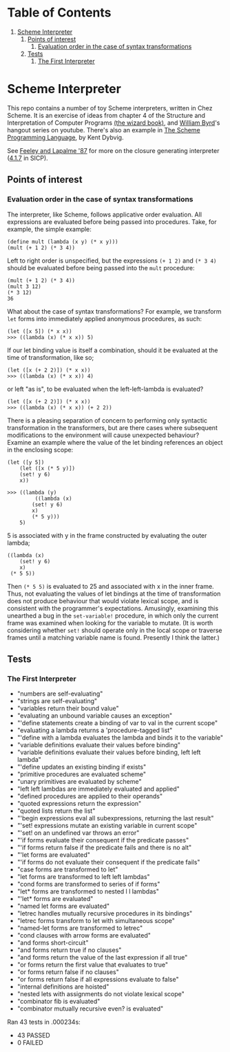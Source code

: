
# Table of Contents

1.  [Scheme Interpreter](#orge9c544a)
    1.  [Points of interest](#org0e8b51e)
        1.  [Evaluation order in the case of syntax transformations](#org77f8b3a)
    2.  [Tests](#orgcfa9fb8)
        1.  [The First Interpreter](#orge28bed3)


<a id="orge9c544a"></a>

# Scheme Interpreter

This repo contains a number of toy Scheme interpreters, written in Chez Scheme. It is an exercise of ideas from chapter 4 of the Structure and Interpretation of Computer Programs [(the wizard book)](https://mitpress.mit.edu/sites/default/files/sicp/full-text/book/book.html), and [William Byrd](https://www.youtube.com/channel/UCSC9kYeTee012BRsYw-y12Q)'s hangout series on youtube. There's also an example in [The Scheme Programming Language](https://www.scheme.com/tspl4/examples.html#./examples:h7), by Kent Dybvig.

See [Feeley and Lapalme '87](http://www.iro.umontreal.ca/~feeley/papers/FeeleyLapalmeCL87.pdf) for more on the closure generating interpreter ([4.1.7](https://mitpress.mit.edu/sites/default/files/sicp/full-text/book/book-Z-H-26.html#%_sec_4.1.7) in SICP).


<a id="org0e8b51e"></a>

## Points of interest


<a id="org77f8b3a"></a>

### Evaluation order in the case of syntax transformations

The interpreter, like Scheme, follows applicative order evaluation. All expressions are evaluated before being passed into procedures. Take, for example, the simple example:

    (define mult (lambda (x y) (* x y)))
    (mult (+ 1 2) (* 3 4))

Left to right order is unspecified, but the expressions `(+ 1 2)` and `(* 3 4)` should be evaluated before being passed into the `mult` procedure:

    (mult (+ 1 2) (* 3 4))
    (mult 3 12)
    (* 3 12)
    36

What about the case of syntax transformations? For example, we transform `let` forms into immediately applied anonymous procedures, as such:

    (let ([x 5]) (* x x))
    >>> ((lambda (x) (* x x)) 5)

If our let binding value is itself a combination, should it be evaluated at the time of transformation, like so;

    (let ([x (+ 2 2)]) (* x x))
    >>> ((lambda (x) (* x x)) 4)

or left "as is", to be evaluated when the left-left-lambda is evaluated?

    (let ([x (+ 2 2)]) (* x x))
    >>> ((lambda (x) (* x x)) (+ 2 2))

There is a pleasing separation of concern to performing only syntactic transformation in the transformers, but are there cases where subsequent modifications to the environment will cause unexpected behaviour? Examine an example where the value of the let binding references an object in the enclosing scope:

    (let ([y 5])
        (let ([x (* 5 y)])
    	(set! y 6)
    	x))
    
    >>> ((lambda (y)
    	     ((lambda (x)
    		(set! y 6)
    		x)
    	    (* 5 y)))
        5)

5 is associated with y in the frame constructed by evaluating the outer lambda;

    ((lambda (x)
        (set! y 6)
        x)
     (* 5 5))

Then `(* 5 5)` is evaluated to 25 and associated with x in the inner frame. Thus, not evaluating the values of let bindings at the time of transformation does not produce behaviour that would violate lexical scope, and is consistent with the programmer's expectations. Amusingly, examining this unearthed a bug in the `set-variable!` procedure, in which only the current frame was examined when looking for the variable to mutate. (It is worth considering whether `set!` should operate only in the local scope or traverse frames until a matching variable name is found. Presently I think the latter.)


<a id="orgcfa9fb8"></a>

## Tests


<a id="orge28bed3"></a>

### The First Interpreter

-   "numbers are self-evaluating"
-   "strings are self-evaluating"
-   "variables return their bound value"
-   "evaluating an unbound variable causes an exception"
-   "'define statements create a binding of var to val in the current scope"
-   "evaluating a lambda returns a 'procedure-tagged list"
-   "'define with a lambda evaluates the lambda and binds it to the variable"
-   "variable definitions evaluate their values before binding"
-   "variable definitions evaluate their values before binding, left left lambda"
-   "'define updates an existing binding if exists"
-   "primitive procedures are evaluated scheme"
-   "unary primitives are evaluated by scheme"
-   "left left lambdas are immediately evaluated and applied"
-   "defined procedures are applied to their operands"
-   "quoted expressions return the expression"
-   "quoted lists return the list"
-   "'begin expressions eval all subexpressions, returning the last result"
-   "'set! expressions mutate an existing variable in current scope"
-   "'set! on an undefined var throws an error"
-   "'if forms evaluate their consequent if the predicate passes"
-   "'if forms return false if the predicate fails and there is no alt"
-   "'let forms are evaluated"
-   "'if forms do not evaluate their consequent if the predicate fails"
-   "case forms are transformed to let"
-   "let forms are transformed to left left lambdas"
-   "cond forms are transformed to series of if forms"
-   "let\* forms are transformed to nested l l lambdas"
-   "'let\* forms are evaluated"
-   "named let forms are evaluated"
-   "letrec handles mutually recursive procedures in its bindings"
-   "letrec forms transform to let with simultaneous scope"
-   "named-let forms are transformed to letrec"
-   "cond clauses with arrow forms are evaluated"
-   "and forms short-circuit"
-   "and forms return true if no clauses"
-   "and forms return the value of the last expression if all true"
-   "or forms return the first value that evaluates to true"
-   "or forms return false if no clauses"
-   "or forms return false if all expressions evaluate to false"
-   "internal definitions are hoisted"
-   "nested lets with assignments do not violate lexical scope"
-   "combinator fib is evaluated"
-   "combinator mutually recursive even? is evaluated"

Ran 43 tests in .000234s:

-   43 PASSED
-   0 FAILED


